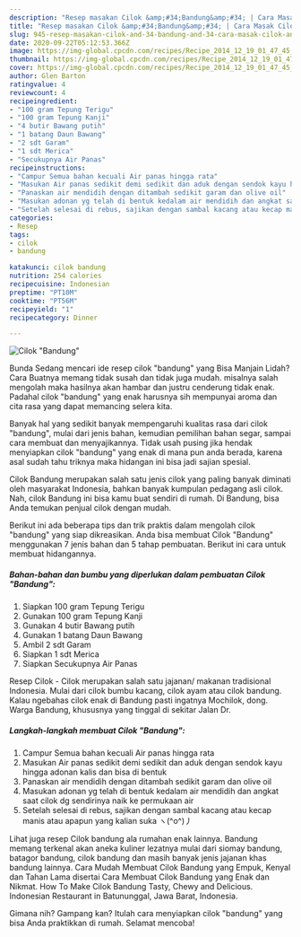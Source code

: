 ```yaml
---
description: "Resep masakan Cilok &amp;#34;Bandung&amp;#34; | Cara Masak Cilok &amp;#34;Bandung&amp;#34; Yang Sempurna"
title: "Resep masakan Cilok &amp;#34;Bandung&amp;#34; | Cara Masak Cilok &amp;#34;Bandung&amp;#34; Yang Sempurna"
slug: 945-resep-masakan-cilok-and-34-bandung-and-34-cara-masak-cilok-and-34-bandung-and-34-yang-sempurna
date: 2020-09-22T05:12:53.366Z
image: https://img-global.cpcdn.com/recipes/Recipe_2014_12_19_01_47_45_987_7f4ffe5bce993dc10d81/751x532cq70/cilok-bandung-foto-resep-utama.jpg
thumbnail: https://img-global.cpcdn.com/recipes/Recipe_2014_12_19_01_47_45_987_7f4ffe5bce993dc10d81/751x532cq70/cilok-bandung-foto-resep-utama.jpg
cover: https://img-global.cpcdn.com/recipes/Recipe_2014_12_19_01_47_45_987_7f4ffe5bce993dc10d81/751x532cq70/cilok-bandung-foto-resep-utama.jpg
author: Glen Barton
ratingvalue: 4
reviewcount: 4
recipeingredient:
- "100 gram Tepung Terigu"
- "100 gram Tepung Kanji"
- "4 butir Bawang putih"
- "1 batang Daun Bawang"
- "2 sdt Garam"
- "1 sdt Merica"
- "Secukupnya Air Panas"
recipeinstructions:
- "Campur Semua bahan kecuali Air panas hingga rata"
- "Masukan Air panas sedikit demi sedikit dan aduk dengan sendok kayu hingga adonan kalis dan bisa di bentuk"
- "Panaskan air mendidih dengan ditambah sedikit garam dan olive oil"
- "Masukan adonan yg telah di bentuk kedalam air mendidih dan angkat saat cilok dg sendirinya naik ke permukaan air"
- "Setelah selesai di rebus, sajikan dengan sambal kacang atau kecap manis atau apapun yang kalian suka ヽ(^o^)丿"
categories:
- Resep
tags:
- cilok
- bandung

katakunci: cilok bandung 
nutrition: 254 calories
recipecuisine: Indonesian
preptime: "PT10M"
cooktime: "PT56M"
recipeyield: "1"
recipecategory: Dinner

---
```



![Cilok &#34;Bandung&#34;](https://img-global.cpcdn.com/recipes/Recipe_2014_12_19_01_47_45_987_7f4ffe5bce993dc10d81/751x532cq70/cilok-bandung-foto-resep-utama.jpg)

Bunda Sedang mencari ide resep cilok &#34;bandung&#34; yang Bisa Manjain Lidah? Cara Buatnya memang tidak susah dan tidak juga mudah. misalnya salah mengolah maka hasilnya akan hambar dan justru cenderung tidak enak. Padahal cilok &#34;bandung&#34; yang enak harusnya sih mempunyai aroma dan cita rasa yang dapat memancing selera kita.

Banyak hal yang sedikit banyak mempengaruhi kualitas rasa dari cilok &#34;bandung&#34;, mulai dari jenis bahan, kemudian pemilihan bahan segar, sampai cara membuat dan menyajikannya. Tidak usah pusing jika hendak menyiapkan cilok &#34;bandung&#34; yang enak di mana pun anda berada, karena asal sudah tahu triknya maka hidangan ini bisa jadi sajian spesial.

Cilok Bandung merupakan salah satu jenis cilok yang paling banyak diminati oleh masyarakat Indonesia, bahkan banyak kumpulan pedagang asli cilok. Nah, cilok Bandung ini bisa kamu buat sendiri di rumah. Di Bandung, bisa Anda temukan penjual cilok dengan mudah.


Berikut ini ada beberapa tips dan trik praktis dalam mengolah cilok &#34;bandung&#34; yang siap dikreasikan. Anda bisa membuat Cilok &#34;Bandung&#34; menggunakan 7 jenis bahan dan 5 tahap pembuatan. Berikut ini cara untuk membuat hidangannya.

<!--inarticleads1-->

##### Bahan-bahan dan bumbu yang diperlukan dalam pembuatan Cilok &#34;Bandung&#34;:

1. Siapkan 100 gram Tepung Terigu
1. Gunakan 100 gram Tepung Kanji
1. Gunakan 4 butir Bawang putih
1. Gunakan 1 batang Daun Bawang
1. Ambil 2 sdt Garam
1. Siapkan 1 sdt Merica
1. Siapkan Secukupnya Air Panas


Resep Cilok - Cilok merupakan salah satu jajanan/ makanan tradisional Indonesia. Mulai dari cilok bumbu kacang, cilok ayam atau cilok bandung. Kalau ngebahas cilok enak di Bandung pasti ingatnya Mochilok, dong. Warga Bandung, khususnya yang tinggal di sekitar Jalan Dr. 

<!--inarticleads2-->

##### Langkah-langkah membuat Cilok &#34;Bandung&#34;:

1. Campur Semua bahan kecuali Air panas hingga rata
1. Masukan Air panas sedikit demi sedikit dan aduk dengan sendok kayu hingga adonan kalis dan bisa di bentuk
1. Panaskan air mendidih dengan ditambah sedikit garam dan olive oil
1. Masukan adonan yg telah di bentuk kedalam air mendidih dan angkat saat cilok dg sendirinya naik ke permukaan air
1. Setelah selesai di rebus, sajikan dengan sambal kacang atau kecap manis atau apapun yang kalian suka ヽ(^o^)丿


Lihat juga resep Cilok bandung ala rumahan enak lainnya. Bandung memang terkenal akan aneka kuliner lezatnya mulai dari siomay bandung, batagor bandung, cilok bandung dan masih banyak jenis jajanan khas bandung lainnya. Cara Mudah Membuat Cilok Bandung yang Empuk, Kenyal dan Tahan Lama disertai Cara Membuat Cilok Bandung yang Enak dan Nikmat. How To Make Cilok Bandung Tasty, Chewy and Delicious. Indonesian Restaurant in Batununggal, Jawa Barat, Indonesia. 

Gimana nih? Gampang kan? Itulah cara menyiapkan cilok &#34;bandung&#34; yang bisa Anda praktikkan di rumah. Selamat mencoba!
